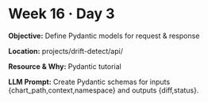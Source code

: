 # Week 16 · Day 3

**Objective:** Define Pydantic models for request & response

**Location:** projects/drift-detect/api/

**Resource & Why:** Pydantic tutorial

**LLM Prompt:** Create Pydantic schemas for inputs {chart_path,context,namespace} and outputs {diff,status}.
